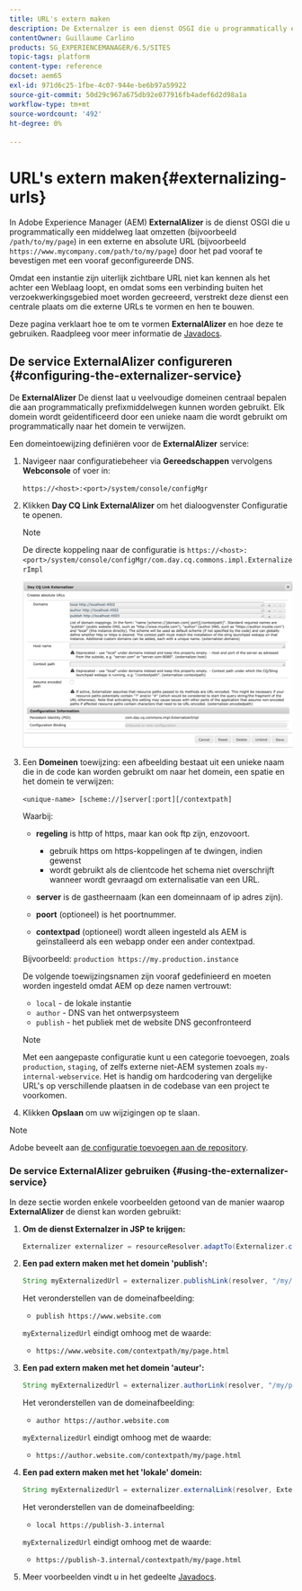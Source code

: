 ```yaml
---
title: URL's extern maken
description: De Externalzer is een dienst OSGI die u programmatically een middelweg in een externe en absolute URL laat omzetten
contentOwner: Guillaume Carlino
products: SG_EXPERIENCEMANAGER/6.5/SITES
topic-tags: platform
content-type: reference
docset: aem65
exl-id: 971d6c25-1fbe-4c07-944e-be6b97a59922
source-git-commit: 50d29c967a675db92e077916fb4adef6d2d98a1a
workflow-type: tm+mt
source-wordcount: '492'
ht-degree: 0%

---
```


# URL&#39;s extern maken{#externalizing-urls}

In Adobe Experience Manager (AEM) **ExternalAlizer** is de dienst OSGI die u programmatically een middelweg laat omzetten (bijvoorbeeld `/path/to/my/page`) in een externe en absolute URL (bijvoorbeeld `https://www.mycompany.com/path/to/my/page`) door het pad vooraf te bevestigen met een vooraf geconfigureerde DNS.

Omdat een instantie zijn uiterlijk zichtbare URL niet kan kennen als het achter een Weblaag loopt, en omdat soms een verbinding buiten het verzoekwerkingsgebied moet worden gecreeerd, verstrekt deze dienst een centrale plaats om die externe URLs te vormen en hen te bouwen.

Deze pagina verklaart hoe te om te vormen **ExternalAlizer** en hoe deze te gebruiken. Raadpleeg voor meer informatie de [Javadocs](https://developer.adobe.com/experience-manager/reference-materials/6-5/javadoc/com/day/cq/commons/Externalizer.html).

## De service ExternalAlizer configureren {#configuring-the-externalizer-service}

De **ExternalAlizer** De dienst laat u veelvoudige domeinen centraal bepalen die aan programmatically prefixmiddelwegen kunnen worden gebruikt. Elk domein wordt geïdentificeerd door een unieke naam die wordt gebruikt om programmatically naar het domein te verwijzen.

Een domeintoewijzing definiëren voor de **ExternalAlizer** service:

1. Navigeer naar configuratiebeheer via **Gereedschappen** vervolgens **Webconsole** of voer in:

   `https://<host>:<port>/system/console/configMgr`

1. Klikken **Day CQ Link ExternalAlizer** om het dialoogvenster Configuratie te openen.

   >[!NOTE]
   >
   >De directe koppeling naar de configuratie is `https://<host>:<port>/system/console/configMgr/com.day.cq.commons.impl.ExternalizerImpl`

   ![aem-externalizer-01](assets/aem-externalizer-01.png)

1. Een **Domeinen** toewijzing: een afbeelding bestaat uit een unieke naam die in de code kan worden gebruikt om naar het domein, een spatie en het domein te verwijzen:

   `<unique-name> [scheme://]server[:port][/contextpath]`

   Waarbij:

   * **regeling** is http of https, maar kan ook ftp zijn, enzovoort.

      * gebruik https om https-koppelingen af te dwingen, indien gewenst
      * wordt gebruikt als de clientcode het schema niet overschrijft wanneer wordt gevraagd om externalisatie van een URL.

   * **server** is de gastheernaam (kan een domeinnaam of ip adres zijn).
   * **poort** (optioneel) is het poortnummer.
   * **contextpad** (optioneel) wordt alleen ingesteld als AEM is geïnstalleerd als een webapp onder een ander contextpad.

   Bijvoorbeeld: `production https://my.production.instance`

   De volgende toewijzingsnamen zijn vooraf gedefinieerd en moeten worden ingesteld omdat AEM op deze namen vertrouwt:

   * `local` - de lokale instantie
   * `author` - DNS van het ontwerpsysteem
   * `publish` - het publiek met de website DNS geconfronteerd

   >[!NOTE]
   >
   >Met een aangepaste configuratie kunt u een categorie toevoegen, zoals `production`, `staging`, of zelfs externe niet-AEM systemen zoals `my-internal-webservice`. Het is handig om hardcodering van dergelijke URL&#39;s op verschillende plaatsen in de codebase van een project te voorkomen.

1. Klikken **Opslaan** om uw wijzigingen op te slaan.

>[!NOTE]
>
>Adobe beveelt aan [de configuratie toevoegen aan de repository](/help/sites-deploying/configuring.md#addinganewconfigurationtotherepository).

### De service ExternalAlizer gebruiken {#using-the-externalizer-service}

In deze sectie worden enkele voorbeelden getoond van de manier waarop **ExternalAlizer** de dienst kan worden gebruikt:

1. **Om de dienst Externalzer in JSP te krijgen:**

   ```java
   Externalizer externalizer = resourceResolver.adaptTo(Externalizer.class);
   ```

1. **Een pad extern maken met het domein &#39;publish&#39;:**

   ```java
   String myExternalizedUrl = externalizer.publishLink(resolver, "/my/page") + ".html";
   ```

   Het veronderstellen van de domeinafbeelding:

   * `publish https://www.website.com`

   `myExternalizedUrl` eindigt omhoog met de waarde:

   * `https://www.website.com/contextpath/my/page.html`

1. **Een pad extern maken met het domein &#39;auteur&#39;:**

   ```java
   String myExternalizedUrl = externalizer.authorLink(resolver, "/my/page") + ".html";
   ```

   Het veronderstellen van de domeinafbeelding:

   * `author https://author.website.com`

   `myExternalizedUrl` eindigt omhoog met de waarde:

   * `https://author.website.com/contextpath/my/page.html`

1. **Een pad extern maken met het &#39;lokale&#39; domein:**

   ```java
   String myExternalizedUrl = externalizer.externalLink(resolver, Externalizer.LOCAL, "/my/page") + ".html";
   ```

   Het veronderstellen van de domeinafbeelding:

   * `local https://publish-3.internal`

   `myExternalizedUrl` eindigt omhoog met de waarde:

   * `https://publish-3.internal/contextpath/my/page.html`

1. Meer voorbeelden vindt u in het gedeelte [Javadocs](https://developer.adobe.com/experience-manager/reference-materials/6-5/javadoc/com/day/cq/commons/Externalizer.html).
